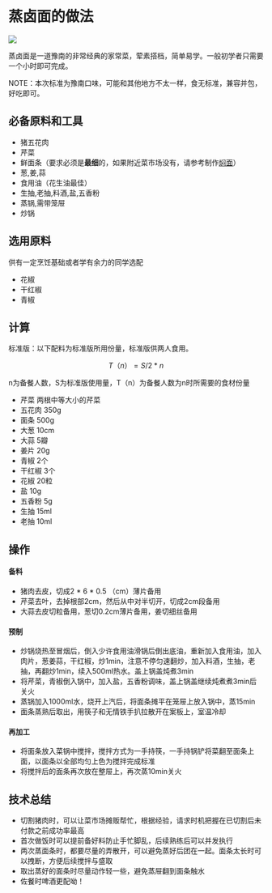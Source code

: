 
# 蒸卤面的做法

![](https://s3.bmp.ovh/imgs/2022/03/4d05d91ac8c99e28.png)

蒸卤面是一道豫南的非常经典的家常菜，荤素搭档，简单易学。一般初学者只需要一个小时即可完成。

NOTE：本次标准为豫南口味，可能和其他地方不太一样，食无标准，兼容并包，好吃即可。

## 必备原料和工具

- 猪五花肉
- 芹菜
- 鲜面条（要求必须是**最细**的，如果附近菜市场没有，请参考制作[焖面](https://note.youdao.com/)）
- 葱,姜,蒜
- 食用油（花生油最佳）
- 生抽,老抽,料酒,盐,五香粉
- 蒸锅,需带笼屉
- 炒锅
## 选用原料
供有一定烹饪基础或者学有余力的同学选配
- 花椒
- 干红椒
- 青椒

## 计算

标准版：以下配料为标准版所用份量，标准版供两人食用。

```math
T（n） = S/2*n  
```
n为备餐人数，S为标准版使用量，T（n）为备餐人数为n时所需要的食材份量

- 芹菜 两根中等大小的芹菜
- 五花肉 350g
- 面条 500g
- 大葱 10cm
- 大蒜 5瓣
- 姜片 20g 
- 青椒 2个
- 干红椒 3个
- 花椒 20粒
- 盐 10g
- 五香粉 5g
- 生抽 15ml
- 老抽 10ml

## 操作

#### 备料
- 猪肉去皮，切成2 * 6 * 0.5 （cm）薄片备用
- 芹菜去叶，去掉根部2cm，然后从中对半切开，切成2cm段备用
- 大蒜去皮切粒备用，葱切0.2cm薄片备用，姜切细丝备用

#### 预制
- 炒锅烧热至冒烟后，倒入少许食用油滑锅后倒出底油，重新加入食用油，加入肉片，葱姜蒜，干红椒，炒1min，注意不停匀速翻炒，加入料酒，生抽，老抽，再翻炒1min，续入500ml热水。盖上锅盖炖煮3min
- 将芹菜，青椒倒入锅中，加入盐，五香粉调味，盖上锅盖继续炖煮煮3min后关火
- 蒸锅加入1000ml水，烧开上汽后，将面条摊平在笼屉上放入锅中，蒸15min
- 面条蒸熟后取出，用筷子和无情铁手扒拉散开在案板上，室温冷却
#### 再加工
- 将面条放入菜锅中搅拌，搅拌方式为一手持筷，一手持锅铲将菜翻至面条上面，以面条以全部均匀上色为搅拌完成标准
- 将搅拌后的面条再次放在整屉上，再次蒸10min关火

## 技术总结

- 切割猪肉时，可以让菜市场摊贩帮忙，根据经验，请求时机把握在已切割后未付款之前成功率最高
- 首次做饭时可以提前备好料防止手忙脚乱，后续熟练后可以并发执行
- 两次蒸面条时，都要尽量的弄散开，可以避免蒸好后团在一起。面条太长时可以拽断，方便后续搅拌与盛取
- 取出蒸好的面条时尽量动作轻一些，避免蒸屉翻到面条触水
- 佐餐时啤酒更配呦！
